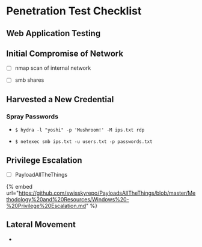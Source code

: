 # Penetration Test Checklist



## Web Application Testing



## Initial Compromise of Network

* [ ] nmap scan of internal network
* [ ] smb shares



## Harvested a New Credential&#x20;

### Spray Passwords

* ```shell-session
  $ hydra -l "yoshi" -p 'Mushroom!' -M ips.txt rdp
  ```
* ```shell-session
  $ netexec smb ips.txt -u users.txt -p passwords.txt 
  ```

## Privilege Escalation

* [ ] PayloadAllTheThings&#x20;

{% embed url="https://github.com/swisskyrepo/PayloadsAllTheThings/blob/master/Methodology%20and%20Resources/Windows%20-%20Privilege%20Escalation.md" %}



## Lateral Movement

*
